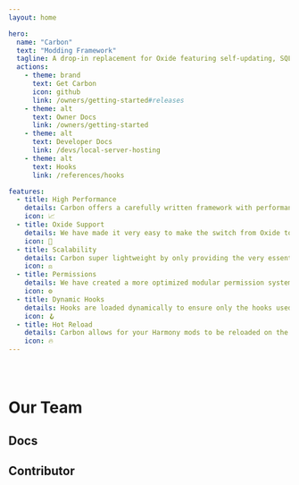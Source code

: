 ```yaml
---
layout: home

hero:
  name: "Carbon"
  text: "Modding Framework"
  tagline: A drop-in replacement for Oxide featuring self-updating, SQL permissions and an in-game interface to install, update and configure plugins.
  actions:
    - theme: brand
      text: Get Carbon
      icon: github
      link: /owners/getting-started#releases
    - theme: alt
      text: Owner Docs
      link: /owners/getting-started
    - theme: alt
      text: Developer Docs
      link: /devs/local-server-hosting
    - theme: alt
      text: Hooks
      link: /references/hooks

features:
  - title: High Performance
    details: Carbon offers a carefully written framework with performance as the number one factor to provide an even better experience for your players.
    icon: 📈
  - title: Oxide Support
    details: We have made it very easy to make the switch from Oxide to Carbon by keeping the folder/plugin structure the same. <a class="textLink" href="/owners/oxide-porting">Learn more</a>
    icon: 🎯
  - title: Scalability
    details: Carbon super lightweight by only providing the very essential hooks needed, keeping things vanilla when there are no changes made by plugins.
    icon: ⚖️
  - title: Permissions
    details: We have created a more optimized modular permission system that allows for users to create their own serializers. <a class="textLink" href="/devs/features/permissions">Learn more</a>
    icon: ⚙️
  - title: Dynamic Hooks
    details: Hooks are loaded dynamically to ensure only the hooks used by plugins are loaded. This eliminates a ton of redundant calls and will improve performance. <a class="textLink" href="/references/hooks">Learn more</a>
    icon: 🪝
  - title: Hot Reload
    details: Carbon allows for your Harmony mods to be reloaded on the fly when changes are made.
    icon: 🔥
---
```


<script setup>
import { VPTeamMembers } from 'vitepress/theme'
import { onMounted } from 'vue'

onMounted(() => {
  const rnd = Math.random()
  if (rnd > 0.1169 / 100) {
    return
  }
  const walker = document.createTreeWalker(
    document.body,
    NodeFilter.SHOW_TEXT,
    null,
    false
  )

  const replacements = {
    'c#': '👀#',
    'carbon': 'Yarbon',
    'oxide': 'Rexide',
    'rust': 'Rust🦀',
    'best': 'beast',
    'modding': 'Modden',
    'framework': 'Fremwerk',
    'codefling': 'coolfling'
  }

  const pattern = new RegExp(Object.keys(replacements).join('|'), 'gi')
  
  let node
  while (node = walker.nextNode()) {
    node.textContent = node.textContent.replace(pattern, match => {
      const key = match.toLowerCase()
      return replacements[key]
    })
  }
})
const mainMembers = [
  {
    avatar: '/team/Raul.webp',
    name: 'Raul',
    title: 'Creator',
    links: [
      { icon: 'github', link: 'https://github.com/raulssorban' },
      { icon: 'twitter', link: 'https://twitter.com/raulssorban' },
      { icon: 'cf', link: 'https://codefling.com/raul' }
    ]
  },
  {
    avatar: '/team/Death.webp',
    name: 'Death',
    title: 'Co-Producer',
    links: [
      { icon: 'github', link: 'https://github.com/Deathicated' },
      { icon: 'cf', link: 'https://codefling.com/death' }
    ]
  },
  {
    avatar: '/team/MalS.webp',
    name: 'MalS',
    title: 'Moderator',
    links: [
      { icon: 'cf', link: 'https://codefling.com/mals' }
    ]
  },
  {
    avatar: '/team/Steenamaroo.webp',
    name: 'Steenamaroo',
    title: 'Emotional Support',
    links: [
      { icon: 'github', link: 'https://github.com/steenamaroo' },
      { icon: 'cf', link: 'https://codefling.com/steenamaroo' }
    ]
  }
]

const docsMembers = [
  {
    avatar: '/team/Bubbafett.webp',
    name: 'Bubbafett',
    title: 'Documentation',
    links: [
      { icon: 'github', link: 'https://github.com/bubbafett5611' },
      { icon: 'cf', link: 'https://codefling.com/bubbafett' }
    ]
  },
  {
    avatar: '/team/Goo.webp',
    name: 'Goo',
    title: 'Documentation',
    links: [
      { icon: 'github', link: 'https://github.com/purnellbp' },
      { icon: 'cf', link: 'https://codefling.com/goo_' }
    ]
  },
  {
    avatar: '/team/evs-ptr.webp',
    name: 'evs-ptr',
    title: 'Documentation',
    links: [
      { icon: 'github', link: 'https://github.com/evs-ptr' }
    ]
  }
]

const contributorMembers = [
  {
    avatar: '/team/Patrette.webp',
    name: 'Patrette',
    title: 'Contributor',
    links: [
      { icon: 'cf', link: 'https://codefling.com/patrette' }
    ]
  },
  {
    avatar: '/team/ThePitereq.webp',
    name: 'ThePitereq',
    title: 'Contributor',
    links: [
      { icon: 'github', link: 'https://github.com/ThePitereq' },
      { icon: 'cf', link: 'https://codefling.com/thepitereq' }
    ]
  },
  {
    avatar: '/team/DezLife.webp',
    name: 'DezLife',
    title: 'Contributor',
    links: [
      { icon: 'github', link: 'https://github.com/DezLife' },
      { icon: 'cf', link: 'https://codefling.com/dezlife' }
    ]
  },
  {
    avatar: '/team/Kulltero.webp',
    name: 'Kulltero',
    title: 'Contributor',
    links: [
      { icon: 'github', link: 'https://github.com/Kulltero' },
      { icon: 'cf', link: 'https://codefling.com/Kulltero' }
    ]
  },
  {
    avatar: '/team/JakeRich.webp',
    name: 'JakeRich',
    title: 'Contributor',
    links: [
      { icon: 'github', link: 'https://github.com/Jake-Rich' }
    ]
  },
  {
    avatar: '/team/Grimston.webp',
    name: 'Grimston',
    title: 'Contributor',
    links: [
      { icon: 'github', link: 'https://github.com/Grimston' },
      { icon: 'cf', link: 'https://codefling.com/grimston' }
    ]
  },
  {
    avatar: '/team/BillyJoe.webp',
    name: 'BillyJoe',
    title: 'Contributor',
    links: [
      { icon: 'github', link: 'https://github.com/TravisDevLife' },
      { icon: 'cf', link: 'https://codefling.com/Billy-Joe' }
    ]
  },
  {
    avatar: '/team/Farkas.webp',
    name: 'Farkas',
    title: 'Contributor',
    links: [
      { icon: 'github', link: 'https://github.com/farkas1121' },
      { icon: 'cf', link: 'https://codefling.com/farkas' }
    ]
  },
  {
    avatar: '/team/Kopter.webp',
    name: 'Kopter',
    title: 'Contributor',
    links: [
      { icon: 'github', link: 'https://github.com/kop7er' },
      { icon: 'cf', link: 'https://codefling.com/kopter' }
    ]
  },
  {
    avatar: '/team/Hizen.webp',
    name: 'Hizen',
    title: 'Contributor',
    links: [
      { icon: 'github', link: 'https://github.com/hizenxyz' },
      { icon: 'cf', link: 'https://codefling.com/hizenxyz' }
    ]
  },
  {
    avatar: '/team/Whispers88.webp',
    name: 'Whispers88',
    title: 'Contributor',
    links: [
      { icon: 'github', link: 'https://github.com/Whispers88' },
      { icon: 'cf', link: 'https://codefling.com/Whispers88' }
    ]
  },
  {
    avatar: '/team/Raichu.gif',
    name: 'Raichu',
    title: 'Bug Finder',
    links: [
      { icon: 'github', link: 'https://github.com/RaichuTD' },
      { icon: 'cf', link: 'https://codefling.com/Raichu' }
    ]
  }
]

</script>

<h1 style="padding-top: 40px;">Our Team</h1>

<VPTeamMembers size="small" :members=mainMembers />

<h2>Docs</h2>
<VPTeamMembers size="small" :members=docsMembers />

<h2>Contributor</h2>
<VPTeamMembers size="small" :members=contributorMembers />
